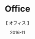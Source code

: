 ---
title: 'Office'
subtitle: '【 オフィス 】'
date: '2016-11'
thumbnail: 'office.png'
category: 'architecture'
pdf: 'office.pdf'
---